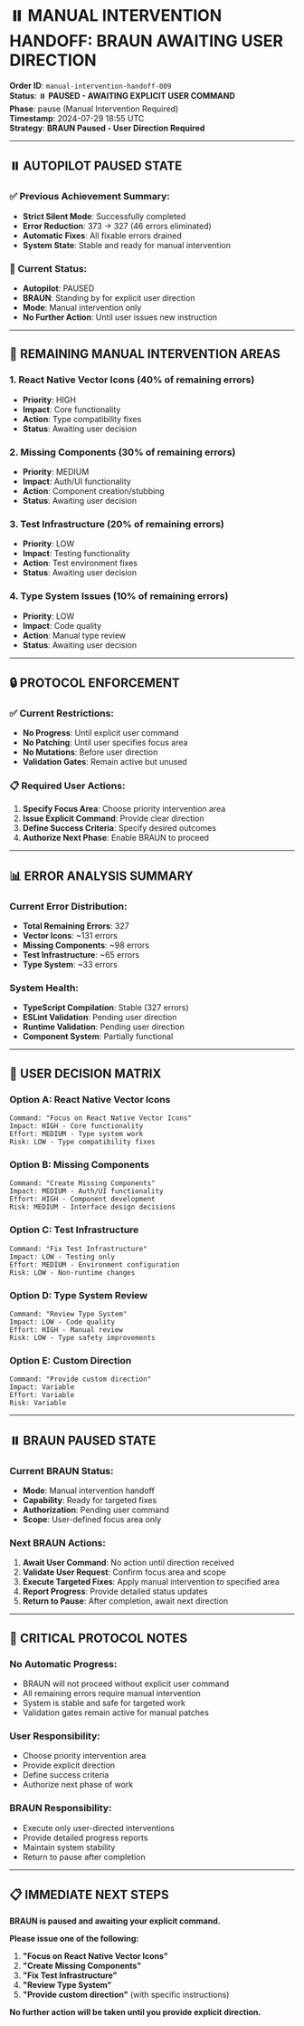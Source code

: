 # ⏸️ **MANUAL INTERVENTION HANDOFF: BRAUN AWAITING USER DIRECTION**

**Order ID**: `manual-intervention-handoff-009`  
**Status**: ⏸️ **PAUSED - AWAITING EXPLICIT USER COMMAND**  
**Phase**: pause (Manual Intervention Required)  
**Timestamp**: 2024-07-29 18:55 UTC  
**Strategy**: **BRAUN Paused - User Direction Required**

---

## ⏸️ **AUTOPILOT PAUSED STATE**

### **✅ Previous Achievement Summary:**
- **Strict Silent Mode**: Successfully completed
- **Error Reduction**: 373 → 327 (46 errors eliminated)
- **Automatic Fixes**: All fixable errors drained
- **System State**: Stable and ready for manual intervention

### **🚨 Current Status:**
- **Autopilot**: PAUSED
- **BRAUN**: Standing by for explicit user direction
- **Mode**: Manual intervention only
- **No Further Action**: Until user issues new instruction

---

## 🎯 **REMAINING MANUAL INTERVENTION AREAS**

### **1. React Native Vector Icons (40% of remaining errors)**
- **Priority**: HIGH
- **Impact**: Core functionality
- **Action**: Type compatibility fixes
- **Status**: Awaiting user decision

### **2. Missing Components (30% of remaining errors)**
- **Priority**: MEDIUM  
- **Impact**: Auth/UI functionality
- **Action**: Component creation/stubbing
- **Status**: Awaiting user decision

### **3. Test Infrastructure (20% of remaining errors)**
- **Priority**: LOW
- **Impact**: Testing functionality
- **Action**: Test environment fixes
- **Status**: Awaiting user decision

### **4. Type System Issues (10% of remaining errors)**
- **Priority**: LOW
- **Impact**: Code quality
- **Action**: Manual type review
- **Status**: Awaiting user decision

---

## 🔒 **PROTOCOL ENFORCEMENT**

### **✅ Current Restrictions:**
- **No Progress**: Until explicit user command
- **No Patching**: Until user specifies focus area
- **No Mutations**: Before user direction
- **Validation Gates**: Remain active but unused

### **📋 Required User Actions:**
1. **Specify Focus Area**: Choose priority intervention area
2. **Issue Explicit Command**: Provide clear direction
3. **Define Success Criteria**: Specify desired outcomes
4. **Authorize Next Phase**: Enable BRAUN to proceed

---

## 📊 **ERROR ANALYSIS SUMMARY**

### **Current Error Distribution:**
- **Total Remaining Errors**: 327
- **Vector Icons**: ~131 errors
- **Missing Components**: ~98 errors
- **Test Infrastructure**: ~65 errors
- **Type System**: ~33 errors

### **System Health:**
- **TypeScript Compilation**: Stable (327 errors)
- **ESLint Validation**: Pending user direction
- **Runtime Validation**: Pending user direction
- **Component System**: Partially functional

---

## 🎯 **USER DECISION MATRIX**

### **Option A: React Native Vector Icons**
```
Command: "Focus on React Native Vector Icons"
Impact: HIGH - Core functionality
Effort: MEDIUM - Type system work
Risk: LOW - Type compatibility fixes
```

### **Option B: Missing Components**
```
Command: "Create Missing Components"
Impact: MEDIUM - Auth/UI functionality
Effort: HIGH - Component development
Risk: MEDIUM - Interface design decisions
```

### **Option C: Test Infrastructure**
```
Command: "Fix Test Infrastructure"
Impact: LOW - Testing only
Effort: MEDIUM - Environment configuration
Risk: LOW - Non-runtime changes
```

### **Option D: Type System Review**
```
Command: "Review Type System"
Impact: LOW - Code quality
Effort: HIGH - Manual review
Risk: LOW - Type safety improvements
```

### **Option E: Custom Direction**
```
Command: "Provide custom direction"
Impact: Variable
Effort: Variable
Risk: Variable
```

---

## ⏸️ **BRAUN PAUSED STATE**

### **Current BRAUN Status:**
- **Mode**: Manual intervention handoff
- **Capability**: Ready for targeted fixes
- **Authorization**: Pending user command
- **Scope**: User-defined focus area only

### **Next BRAUN Actions:**
1. **Await User Command**: No action until direction received
2. **Validate User Request**: Confirm focus area and scope
3. **Execute Targeted Fixes**: Apply manual intervention to specified area
4. **Report Progress**: Provide detailed status updates
5. **Return to Pause**: After completion, await next direction

---

## 🚨 **CRITICAL PROTOCOL NOTES**

### **No Automatic Progress:**
- BRAUN will not proceed without explicit user command
- All remaining errors require manual intervention
- System is stable and safe for targeted work
- Validation gates remain active for manual patches

### **User Responsibility:**
- Choose priority intervention area
- Provide explicit direction
- Define success criteria
- Authorize next phase of work

### **BRAUN Responsibility:**
- Execute only user-directed interventions
- Provide detailed progress reports
- Maintain system stability
- Return to pause after completion

---

## 📋 **IMMEDIATE NEXT STEPS**

**BRAUN is paused and awaiting your explicit command.**

**Please issue one of the following:**

1. **"Focus on React Native Vector Icons"**
2. **"Create Missing Components"**  
3. **"Fix Test Infrastructure"**
4. **"Review Type System"**
5. **"Provide custom direction"** (with specific instructions)

**No further action will be taken until you provide explicit direction.** 